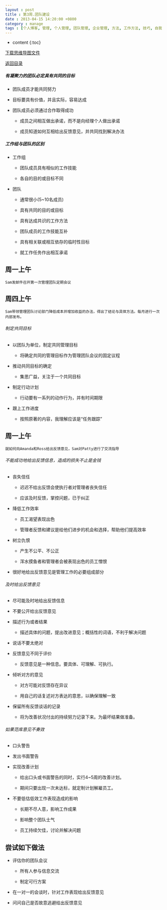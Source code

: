 ```yaml
---
layout : post
title : 第3周.团队建设
date : 2013-04-15 14:20:00 +0800
category : manage
tags : [个人博客, 管理, 个人管理, 团队管理, 企业管理, 方法, 工作方法, 技巧, 自我提升]
---
```


* content
{:toc}


[下载思维导图文件](https://docs.google.com/file/d/0B7UFT4BR96esX3hLYjZHYjNXUlU/edit?usp=sharing)

[返回目录](/manage/2013/04/07/Behind-closed-doors-secrets-of-great-management/)


##### 有凝聚力的团队必定具有共同的目标

- 团队成员才能共同努力

- 目标要具有价值，并且实际，容易达成

- 团队成员必须通过合作取得成功

    - 成员之间相互做出承诺，而不是向经理个人做出承诺
    
    - 成员知道如何互相给出反馈意见，并共同找到解决办法

##### 工作组与团队的区别


- 工作组

    - 团队成员具有相似的工作技能
    
    - 各自的目的或目标不同

- 团队

    - 通常很小(5~10名成员)

    - 具有共同的目的或目标

    - 具有达成共识的工作方法

    - 团队成员的工作技能互补

    - 具有相关联或相互依存的临时性目标

    - 就工作任务作出相互承诺

## 周一上午

    Sam发邮件召开第一次管理团队定期会议


## 周四上午

    Sam带领管理团队讨论部门降低成本并增加收益的办法，得出了结论与具体方法。每月进行一次内部发布。


###### 制定共同目标

- 以团队为单位，制定共同管理目标

    - 将确定共同的管理目标作为管理团队会议的固定议程

- 推动共同目标的确定

    - 集思广益，关注于一个共同目标

- 制定行动计划

    - 行动要有一系列的动作行为，并有时间期限

- 跟上工作进度

    - 按照原著的内容，我理解应该是“任务跟踪”

## 周一上午

    就如何向Amanda和Ross给出反馈意见，Sam对Patty进行了交流指导


###### 不能成功地给出反馈信息，造成的损失不止是金钱

- 丧失信任

    - 迟迟不给出反馈会使执行者对管理者丧失信任

    - 应该及时反馈，掌控问题，已于纠正

- 降低工作效率

    - 员工渴望表现出色

    - 管理者反馈和建议是给他们进步的机会和选择，帮助他们提高效率

- 树立仇恨

    - 产生不公平、不公正

    - 浑水摸鱼者和管理者会被表现出色的员工憎恨

- 很好地给出反馈意见是管理工作的必要组成部分

###### 及时给出反馈意见

- 尽可能及时地给出反馈信息

- 不要公开给出反馈意见

- 描述行为或者结果

    - 描述具体的问题，提出改进意见；概括性的词语，不利于解决问题

- 说话不要太绝对

- 反馈意见不同于评价

    - 反馈意见是一种信息。要具体、可理解、可执行。

- 倾听对方的意见

    - 对方可能对反馈存在异议

    - 用自己的话复述对方表达的意思，以确保理解一致

- 保留所有反馈谈话的记录

    - 将为改善状况付出的持续努力记录下来。为最坏结果做准备。

###### 如果范库意见不奏效

- 口头警告

- 发出书面警告

- 实现改善计划

    - 给出口头或书面警告的同时，实行4~5周的改善计划。

    - 期间只要出现一次未达标，就定制计划解雇员工。

- 不要低估低效工作表现造成的影响

    - 长期不尽人意，影响工作成果

    - 影响整个团队士气

    - 员工持续欠佳，讨论并解决问题

## 尝试如下做法

- 评估你的团队会议

    - 所有人参与信息交流

    - 制定可行方案

- 在一对一的会谈时，针对工作表现给出反馈意见

- 问问自己是否故意逃避给出反馈意见